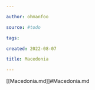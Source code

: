 ```yaml
---

author: ohmanfoo

source: #todo

tags: 

created: 2022-08-07

title: Macedonia

---
```

[[Macedonia.md]]#Macedonia.md